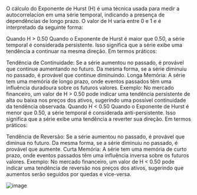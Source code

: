 O cálculo do Exponente de Hurst (H) é uma técnica usada para medir a autocorrelacion em uma série temporal, indicando a presença de dependências de longo prazo. O valor de H varia entre 0 e 1 e é interpretado da seguinte forma:

Quando H > 0.50
Quando o Exponente de Hurst é maior que 0.50, a série temporal é considerada persistente. Isso significa que a série exibe uma tendência a continuar na mesma direção. Em termos práticos:

Tendência de Continuidade: Se a série aumentou no passado, é provável que continue aumentando no futuro. Da mesma forma, se a série diminuiu no passado, é provável que continue diminuindo.
Longa Memória: A série tem uma memória de longo prazo, onde eventos passados têm uma influência duradoura sobre os futuros valores.
Exemplo: No mercado financeiro, um valor de H > 0.50 pode indicar uma tendência persistente de alta ou baixa nos preços dos ativos, sugerindo uma possível continuidade da tendência observada.
Quando H < 0.50
Quando o Exponente de Hurst é menor que 0.50, a série temporal é considerada anti-persistente. Isso significa que a série exibe uma tendência a reverter sua direção. Em termos práticos:

Tendência de Reversão: Se a série aumentou no passado, é provável que diminua no futuro. Da mesma forma, se a série diminuiu no passado, é provável que aumente.
Curta Memória: A série tem uma memória de curto prazo, onde eventos passados têm uma influência inversa sobre os futuros valores.
Exemplo: No mercado financeiro, um valor de H < 0.50 pode indicar uma tendência de reversão nos preços dos ativos, sugerindo que aumentos serão seguidos por quedas e vice-versa.

![image](https://github.com/user-attachments/assets/306261e6-c838-4661-9480-4394acf207ec)
